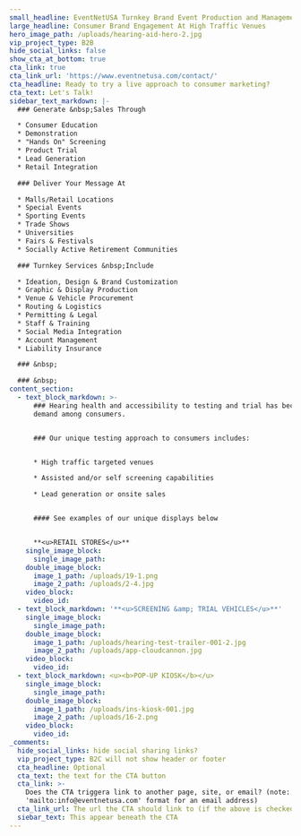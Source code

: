 ```yaml
---
small_headline: EventNetUSA Turnkey Brand Event Production and Management
large_headline: Consumer Brand Engagement At High Traffic Venues
hero_image_path: /uploads/hearing-aid-hero-2.jpg
vip_project_type: B2B
hide_social_links: false
show_cta_at_bottom: true
cta_link: true
cta_link_url: 'https://www.eventnetusa.com/contact/'
cta_headline: Ready to try a live approach to consumer marketing?
cta_text: Let's Talk!
sidebar_text_markdown: |-
  ### Generate &nbsp;Sales Through

  * Consumer Education
  * Demonstration
  * "Hands On" Screening
  * Product Trial
  * Lead Generation
  * Retail Integration

  ### Deliver Your Message At

  * Malls/Retail Locations
  * Special Events
  * Sporting Events
  * Trade Shows
  * Universities
  * Fairs & Festivals
  * Socially Active Retirement Communities

  ### Turnkey Services &nbsp;Include

  * Ideation, Design & Brand Customization
  * Graphic & Display Production
  * Venue & Vehicle Procurement
  * Routing & Logistics
  * Permitting & Legal
  * Staff & Training
  * Social Media Integration
  * Account Management
  * Liability Insurance

  ### &nbsp;

  ### &nbsp;
content_section:
  - text_block_markdown: >-
      ### Hearing health and accessibility to testing and trial has become a
      demand among consumers.


      ### Our unique testing approach to consumers includes:


      * High traffic targeted venues

      * Assisted and/or self screening capabilities

      * Lead generation or onsite sales


      #### See examples of our unique displays below


      **<u>RETAIL STORES</u>**
    single_image_block:
      single_image_path:
    double_image_block:
      image_1_path: /uploads/19-1.png
      image_2_path: /uploads/2-4.jpg
    video_block:
      video_id:
  - text_block_markdown: '**<u>SCREENING &amp; TRIAL VEHICLES</u>**'
    single_image_block:
      single_image_path:
    double_image_block:
      image_1_path: /uploads/hearing-test-trailer-001-2.jpg
      image_2_path: /uploads/app-cloudcannon.jpg
    video_block:
      video_id:
  - text_block_markdown: <u><b>POP-UP KIOSK</b></u>
    single_image_block:
      single_image_path:
    double_image_block:
      image_1_path: /uploads/ins-kiosk-001.jpg
      image_2_path: /uploads/16-2.png
    video_block:
      video_id:
_comments:
  hide_social_links: hide social sharing links?
  vip_project_type: B2C will not show header or footer
  cta_headline: Optional
  cta_text: the text for the CTA button
  cta_link: >-
    Does the CTA triggera link to another page, site, or email? (note: use
    'mailto:info@eventnetusa.com' format for an email address)
  cta_link_url: The url the CTA should link to (if the above is checked)
  siebar_text: This appear beneath the CTA
---
```

